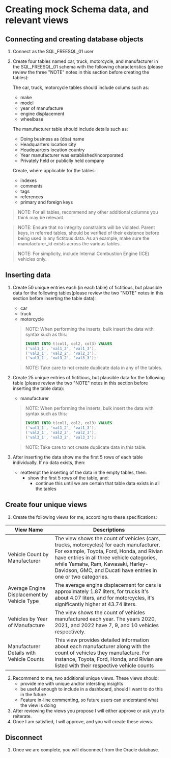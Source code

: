 # Creating mock Schema data, and relevant views

## Connecting and creating database objects

1. Connect as the SQL_FREESQL_01 user 
2. Create four tables named car, truck, motorcycle, and manufacturer in the SQL_FREESQL_01 schema with the following characteristics (please review the three "NOTE" notes in this section before creating the tables):

    The car, truck, motorcycle tables should include colums such as: 
      - make
      - model
      - year of manufacture
      - engine displacement
      - wheelbase

    The manufacturer table should include details such as: 
      - Doing business as (dba) name
      - Headquarters location city
      - Headquarters location country 
      - Year manufacturer was established/incorporated
      - Privately held or publiclly held company 

    Create, where applicable for the tables:
      - indexes
      - comments
      - tags
      - references
      - primary and foreign keys  
    
> NOTE: For all tables, recommend any other additional columns you think may be relevant.
    
> NOTE: Ensure that no integrity constraints will be violated. Parent keys, in referred tables, should be verified of their existence before being used in any fictitous data. As an example, make sure the manufacturer_id exists across the various tables.

> NOTE: For simplicity, include Internal Combustion Engine (ICE) vehicles only.

## Inserting data

1. Create 50 unique entries each (in each table) of fictitious, but plausible data for the following tables(please review the two "NOTE" notes in this section before inserting the table data):
    - car
    - truck
    - motorcycle

    > NOTE: When performing the inserts, bulk insert the data with syntax such as this:
    > 
    > ```sql
    > INSERT INTO t(col1, col2, col3) VALUES
    > ('val1_1', 'val1_2', 'val1_3'),
    > ('val2_1', 'val2_2', 'val2_3'),
    > ('val3_1', 'val3_2', 'val3_3');
    > ```

    > NOTE: Take care to not create duplicate data in any of the tables.

2. Create 25 unique entries of fictitious, but plausible data for the following table (please review the two "NOTE" notes in this section before inserting the table data):
    - manufacturer

    > NOTE: When performing the inserts, bulk insert the data with syntax such as this:
    > 
    > ```sql
    > INSERT INTO t(col1, col2, col3) VALUES
    > ('val1_1', 'val1_2', 'val1_3'),
    > ('val2_1', 'val2_2', 'val2_3'),
    > ('val3_1', 'val3_2', 'val3_3');
    > ```

    > NOTE: Take care to not create duplicate data in this table.

2. After inserting the data show me the first 5 rows of each table individually. If no data exists, then: 
    - reattempt the inserting of the data in the empty tables, then:
        - show the first 5 rows of the table, and:
            - continue this until we are certain that table data exists in all the tables

## Create four unique views

1. Create the following views for me, according to these specifications: 

| View Name | Descriptions | 
| --- | --- | 
| Vehicle Count by Manufacturer | The view shows the count of vehicles (cars, trucks, motorcycles) for each manufacturer. For example, Toyota, Ford, Honda, and Rivian have entries in all three vehicle categories, while Yamaha, Ram, Kawasaki, Harley-Davidson, GMC, and Ducati have entries in one or two categories.| 
| Average Engine Displacement by Vehicle Type | The average engine displacement for cars is approximately 1.87 liters, for trucks it's about 4.07 liters, and for motorcycles, it's significantly higher at 43.74 liters. |
|Vehicles by Year of Manufacture| The view shows the count of vehicles manufactured each year. The years 2020, 2021, and 2022 have 7, 9, and 10 vehicles respectively.|
|Manufacturer Details with Vehicle Counts| This view provides detailed information about each manufacturer along with the count of vehicles they manufacture. For instance, Toyota, Ford, Honda, and Rivian are listed with their respective vehicle counts |

2. Recommend to me, two additional unique views. These views should:
    - provide me with unique and/or intersting insights
    - be useful enough to include in a dashboard, should I want to do this in the future
    - Feature in-line commenting, so future users can understand what the view is doing
2. After reviewing the views you propose I will either approve or ask you to reiterate. 
3. Once I am satisfied, I will approve, and you will create these views.

## Disconnect

1. Once we are complete, you will disconnect from the Oracle database.
